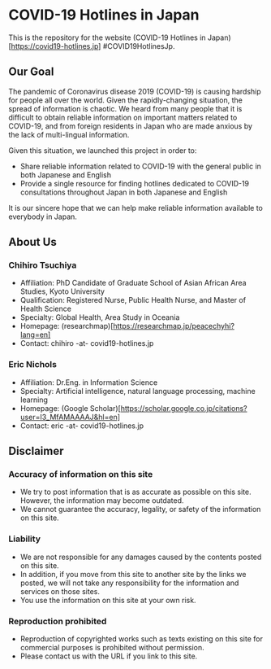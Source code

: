 # COVID-19 Hotlines in Japan

This is the repository for the website (COVID-19 Hotlines in Japan)[https://covid19-hotlines.jp] \#COVID19HotlinesJp.

## Our Goal

The pandemic of Coronavirus disease 2019 (COVID-19) is causing hardship for people all over the world. Given the rapidly-changing situation, the spread of information is chaotic. We heard from many people that it is difficult to obtain reliable information on important matters related to COVID-19, and from foreign residents in Japan who are made anxious by the lack of multi-lingual information.

Given this situation, we launched this project in order to:

* Share reliable information related to COVID-19 with the general public in both Japanese and English
* Provide a single resource for finding hotlines dedicated to COVID-19 consultations throughout Japan in both Japanese and English

It is our sincere hope that we can help make reliable information available to everybody in Japan.

## About Us

### Chihiro Tsuchiya
* Affiliation: PhD Candidate of Graduate School of Asian African Area Studies, Kyoto University
* Qualification: Registered Nurse, Public Health Nurse, and Master of Health Science
* Specialty: Global Health, Area Study in Oceania
* Homepage: (researchmap)[https://researchmap.jp/peacechyhi?lang=en]
* Contact: chihiro -at- covid19-hotlines.jp

### Eric Nichols
* Affiliation: Dr.Eng. in Information Science
* Specialty: Artificial intelligence, natural language processing, machine learning
* Homepage: (Google Scholar)[https://scholar.google.co.jp/citations?user=I3_MfAMAAAAJ&hl=en]
* Contact: eric -at- covid19-hotlines.jp

## Disclaimer

### Accuracy of information on this site

* We try to post information that is as accurate as possible on this site. However, the information may become outdated.
* We cannot guarantee the accuracy, legality, or safety of the information on this site.

### Liability

* We are not responsible for any damages caused by the contents posted on this site.
* In addition, if you move from this site to another site by the links we posted, we will not take any responsibility for the information and services on those sites.
* You use the information on this site at your own risk.

### Reproduction prohibited
* Reproduction of copyrighted works such as texts existing on this site for commercial purposes is prohibited without permission.
* Please contact us with the URL if you link to this site.
